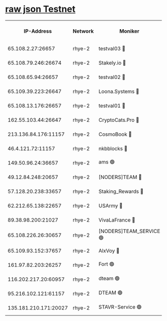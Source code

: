 
[raw json Testnet](https://rpc-check.quickt.stavr.tech/quickt/rpc-quickt-result.json)
=


<table><tr><th>IP-Address</th><th>Network</th><th>Moniker</th><th>Latest Block Height</th><th>Earliest Block Height</th><th>Catching Up</th><th>Tx Index</th><th>Voting Power</th><th>Scan Time</th></tr><tr><td>65.108.2.27:26657</td><td>rhye-2</td><td>testval03 🔴</td><td>641194</td><td>1</td><td>False</td><td>on</td><td>11002050</td><td>2024-02-03T18:49:56.357969930UTC</td></tr><tr><td>65.108.79.246:26674</td><td>rhye-2</td><td>Stakely.io 🔴</td><td>641194</td><td>1</td><td>False</td><td>on</td><td>10010</td><td>2024-02-03T18:50:00.864269243UTC</td></tr><tr><td>65.108.65.94:26657</td><td>rhye-2</td><td>testval02 🔴</td><td>641195</td><td>1</td><td>False</td><td>on</td><td>11002050</td><td>2024-02-03T18:50:03.599245094UTC</td></tr><tr><td>65.109.39.223:26647</td><td>rhye-2</td><td>Loona.Systems 🔴</td><td>641195</td><td>1</td><td>False</td><td>off</td><td>86949</td><td>2024-02-03T18:50:06.525986727UTC</td></tr><tr><td>65.108.13.176:26657</td><td>rhye-2</td><td>testval01 🔴</td><td>641196</td><td>1</td><td>False</td><td>on</td><td>13082010</td><td>2024-02-03T18:50:07.262344105UTC</td></tr><tr><td>162.55.103.44:26647</td><td>rhye-2</td><td>CryptoCats.Pro 🔴</td><td>641200</td><td>1</td><td>False</td><td>off</td><td>9999</td><td>2024-02-03T18:50:37.711577572UTC</td></tr><tr><td>213.136.84.176:11157</td><td>rhye-2</td><td>CosmoBook 🔴</td><td>641199</td><td>65301</td><td>False</td><td>off</td><td>1528057</td><td>2024-02-03T18:50:31.233197587UTC</td></tr><tr><td>46.4.121.72:11157</td><td>rhye-2</td><td>nkbblocks 🔴</td><td>641192</td><td>70101</td><td>False</td><td>off</td><td>81491</td><td>2024-02-03T18:49:48.330705875UTC</td></tr><tr><td>149.50.96.24:36657</td><td>rhye-2</td><td>ams 🟢</td><td>641197</td><td>133501</td><td>False</td><td>on</td><td>0</td><td>2024-02-03T18:50:20.725344561UTC</td></tr><tr><td>49.12.84.248:20657</td><td>rhye-2</td><td>[NODERS]TEAM 🔴</td><td>641197</td><td>146001</td><td>False</td><td>on</td><td>59690</td><td>2024-02-03T18:50:18.302586540UTC</td></tr><tr><td>57.128.20.238:33657</td><td>rhye-2</td><td>Staking_Rewards 🔴</td><td>641195</td><td>149101</td><td>False</td><td>on</td><td>9900</td><td>2024-02-03T18:50:06.186984203UTC</td></tr><tr><td>62.212.65.138:22657</td><td>rhye-2</td><td>USArmy 🔴</td><td>563100</td><td>198001</td><td>False</td><td>on</td><td>59069</td><td>2024-02-03T18:49:55.713398728UTC</td></tr><tr><td>89.38.98.200:21027</td><td>rhye-2</td><td>VivaLaFrance 🔴</td><td>641192</td><td>220501</td><td>False</td><td>off</td><td>10000</td><td>2024-02-03T18:49:50.731673299UTC</td></tr><tr><td>65.108.226.26:30657</td><td>rhye-2</td><td>[NODERS]TEAM_SERVICE 🟢</td><td>641196</td><td>241501</td><td>False</td><td>on</td><td>0</td><td>2024-02-03T18:50:06.891689778UTC</td></tr><tr><td>65.109.93.152:37657</td><td>rhye-2</td><td>AlxVoy 🔴</td><td>641193</td><td>315173</td><td>False</td><td>on</td><td>143351</td><td>2024-02-03T18:49:53.192118764UTC</td></tr><tr><td>161.97.82.203:26257</td><td>rhye-2</td><td>Fort 🟢</td><td>563100</td><td>330438</td><td>False</td><td>on</td><td>0</td><td>2024-02-03T18:49:47.960503272UTC</td></tr><tr><td>116.202.217.20:60957</td><td>rhye-2</td><td>dteam 🟢</td><td>641195</td><td>421794</td><td>False</td><td>on</td><td>0</td><td>2024-02-03T18:50:03.874707917UTC</td></tr><tr><td>95.216.102.121:61157</td><td>rhye-2</td><td>DTEAM 🟢</td><td>627251</td><td>626201</td><td>False</td><td>on</td><td>0</td><td>2024-02-03T18:50:01.179799701UTC</td></tr><tr><td>135.181.210.171:20027</td><td>rhye-2</td><td>STAVR-Service 🟢</td><td>641197</td><td>639001</td><td>False</td><td>on</td><td>0</td><td>2024-02-03T18:50:15.912722820UTC</td></tr></table>